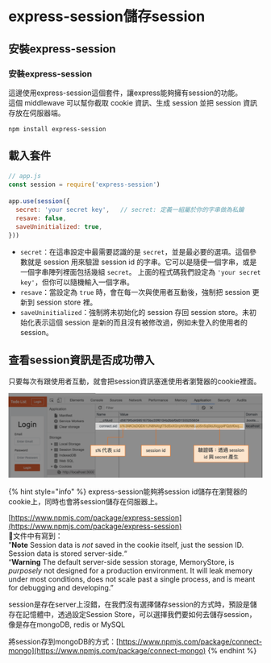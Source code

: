 # express-session儲存session

## 安裝express-session

### 安裝express-session

這邊使用express-session這個套件，讓express能夠擁有session的功能。  
這個 middlewave 可以幫你截取 cookie 資訊、生成 session 並把 session 資訊存放在伺服器端。

```text
npm install express-session
```

## 載入套件

```javascript
// app.js
const session = require('express-session')

app.use(session({
  secret: 'your secret key',   // secret: 定義一組屬於你的字串做為私鑰
  resave: false,
  saveUninitialized: true,
}))
```

* `secret`：在這串設定中最需要認識的是 `secret`，並是最必要的選項。這個參數就是 session 用來驗證 session id 的字串。它可以是隨便一個字串，或是一個字串陣列裡面包括幾組 `secret`。 上面的程式碼我們設定為 `'your secret key'`，但你可以隨機輸入一個字串。
* `resave`：當設定為 `true` 時，會在每一次與使用者互動後，強制把 session 更新到 session store 裡。
* `saveUninitialized`：強制將未初始化的 session 存回 session store。未初始化表示這個 session 是新的而且沒有被修改過，例如未登入的使用者的 session。

## 查看session資訊是否成功帶入

只要每次有跟使用者互動，就會把session資訊塞進使用者瀏覽器的cookie裡面。

![](../.gitbook/assets/image%20%284%29.png)

{% hint style="info" %}
express-session能夠將session id儲存在瀏覽器的cookie上，同時也會將session儲存在伺服器上。

 [https://www.npmjs.com/package/express-session](https://www.npmjs.com/package/express-session)  
文件中有寫到：  
”**Note** Session data is _not_ saved in the cookie itself, just the session ID. Session data is stored server-side.“  
“**Warning** The default server-side session storage, MemoryStore, is _purposely_ not designed for a production environment. It will leak memory under most conditions, does not scale past a single process, and is meant for debugging and developing.”  
  
session是存在server上沒錯，在我們沒有選擇儲存session的方式時，預設是儲存在記憶體中，透過設定Session Store，可以選擇我們要如何去儲存session，像是存在mongoDB, redis or MySQL  
  
將session存到mongoDB的方式：[https://www.npmjs.com/package/connect-mongo](https://www.npmjs.com/package/connect-mongo)
{% endhint %}

